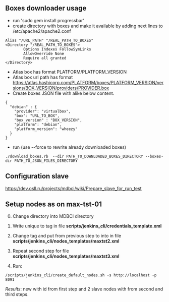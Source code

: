 ## Boxes downloader usage

* run 'sudo gem install progressbar'
* create directory with boxes and make it available by adding next lines to /etc/apache2/apache2.conf
```
Alias "/URL_PATH" "/REAL_PATH_TO_BOXES"
<Directory "/REAL_PATH_TO_BOXES">
        Options Indexes FollowSymLinks
        AllowOverride None
        Require all granted
</Directory>
```
* Atlas box has format PLATFORM/PLATFORM_VERSION
* Atlas box url path has format https://atlas.hashicorp.com/PLATFORM/boxes/PLATFORM_VERSION/versions/BOX_VERSION/providers/PROVIDER.box
* Сreate boxes JSON file with alike below content.
```
{
  "debian" : {
    "provider": "virtualbox",
    "box": "URL_TO_BOX", 
    "box_version" : "BOX_VERSION",
    "platform": "debian",
    "platform_version": "wheezy"
  }
}
```
* run (use --force to rewrite already downloaded boxes)
```
./download_boxes.rb  --dir PATH_TO_DOWNLOADED_BOXES_DIRECTORY --boxes-dir PATH_TO_JSON_FILES_DIRECTORY
```

## Configuration slave
https://dev.osll.ru/projects/mdbci/wiki/Prepare_slave_for_run_test

## Setup nodes as on max-tst-01
0) Change directory into MDBCI directory

1) Write unique to _<id>_ tag in file **scripts/jenkins_cli/credentials_template.xml**

2) Change _<name>_ tag and put _<id>_ from previous step to into _<credentialsId>_ in file **scripts/jenkins_cli/nodes_templates/maxtst2.xml**

3) Repeat second step for file **scripts/jenkins_cli/nodes_templates/maxtst3.xml**

4) Run:
```
/scripts/jenkins_cli/create_default_nodes.sh -s http://localhost -p 8091
```
_Results_: new _<credentialsId>_ with id from first step and 2 slave nodes with _<name>_ from second and third steps.
